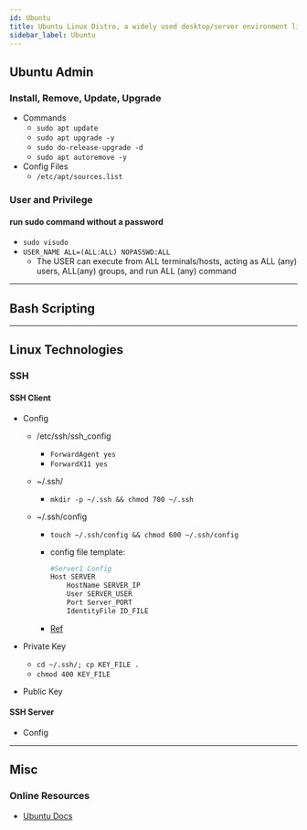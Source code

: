 ```yaml
---
id: Ubuntu
title: Ubuntu Linux Distro, a widely used desktop/server environment linux platform.
sidebar_label: Ubuntu
---
```


## Ubuntu Admin

### Install, Remove, Update, Upgrade

- Commands
  - `sudo apt update`
  - `sudo apt upgrade -y`
  - `sudo do-release-upgrade -d`
  - `sudo apt autoremove -y`
- Config Files
  - `/etc/apt/sources.list`

### User and Privilege

#### run sudo command without a password

- `sudo visudo`
- `USER_NAME ALL=(ALL:ALL) NOPASSWD:ALL`
  - The USER can execute from ALL terminals/hosts, acting as ALL (any) users, ALL(any) groups, and run ALL (any) command

---

## Bash Scripting

---

## Linux Technologies

### SSH

#### SSH Client

- Config

  - /etc/ssh/ssh_config
    - `ForwardAgent yes`
    - `ForwardX11 yes`
  - ~/.ssh/
    - `mkdir -p ~/.ssh && chmod 700 ~/.ssh`
  - ~/.ssh/config

    - `touch ~/.ssh/config && chmod 600 ~/.ssh/config`
    - config file template:

      ```bash
      #Server1 Config
      Host SERVER
          HostName SERVER_IP
          User SERVER_USER
          Port Server_PORT
          IdentityFile ID_FILE
      ```

    - [Ref](https://www.cyberciti.biz/faq/create-ssh-config-file-on-linux-unix/)

- Private Key
  - `cd ~/.ssh/; cp KEY_FILE .`
  - `chmod 400 KEY_FILE`
- Public Key

#### SSH Server

- Config

---

## Misc

### Online Resources

- [Ubuntu Docs](https://help.ubuntu.com/)

